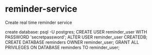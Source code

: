 # reminder-service
Create real time reminder service


create database:
psql -U postgres;
CREATE USER reminder_user WITH PASSWORD 'secretpassword';
ALTER USER reminder_user CREATEDB;
CREATE DATABASE reminders OWNER reminder_user;
GRANT ALL PRIVILEGES ON DATABASE reminders TO reminder_user;